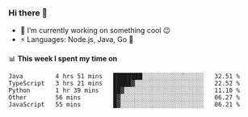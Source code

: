 ### Hi there 👋

<!--
**nodejh/nodejh** is a ✨ _special_ ✨ repository because its `README.md` (this file) appears on your GitHub profile.

Here are some ideas to get you started:

- 🔭 I’m currently working on ...
- 🌱 I’m currently learning ...
- 👯 I’m looking to collaborate on ...
- 🤔 I’m looking for help with ...
- 💬 Ask me about ...
- 📫 How to reach me: ...
- 😄 Pronouns: ...
- ⚡ Fun fact: ...
-->

- 🔭 I’m currently working on something cool :wink:
- ⚡ Languages: Node.js, Java, Go :thought_balloon:

📊 **This week I spent my time on**

<!--START_SECTION:waka-->
```text
Java         4 hrs 51 mins   ████████░░░░░░░░░░░░░░░░░   32.51 % 
TypeScript   3 hrs 21 mins   █████▓░░░░░░░░░░░░░░░░░░░   22.52 % 
Python       1 hr 39 mins    ██▓░░░░░░░░░░░░░░░░░░░░░░   11.10 % 
Other        56 mins         █▓░░░░░░░░░░░░░░░░░░░░░░░   06.27 % 
JavaScript   55 mins         █▓░░░░░░░░░░░░░░░░░░░░░░░   06.21 % 
```
<!--END_SECTION:waka-->


<!--
:traffic_light: **Visitors**

![visitors](https://visitor-badge.glitch.me/badge?page_id=nodejh.nodejh)
-->
